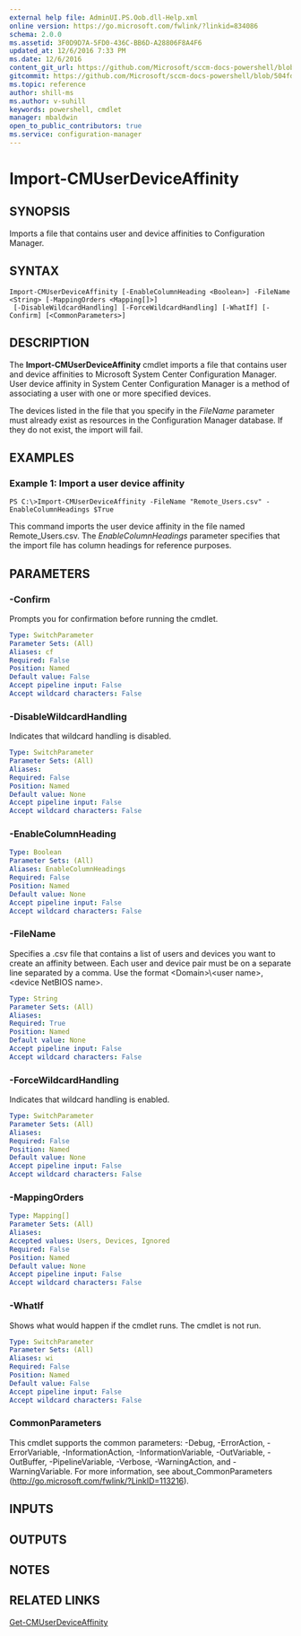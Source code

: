 ```yaml
---
external help file: AdminUI.PS.Oob.dll-Help.xml
online version: https://go.microsoft.com/fwlink/?linkid=834086
schema: 2.0.0
ms.assetid: 3F0D9D7A-5FD0-436C-BB6D-A28806F8A4F6
updated_at: 12/6/2016 7:33 PM
ms.date: 12/6/2016
content_git_url: https://github.com/Microsoft/sccm-docs-powershell/blob/live/sccm-cmdlets/ConfigurationManager/vlatest/Import-CMUserDeviceAffinity.md
gitcommit: https://github.com/Microsoft/sccm-docs-powershell/blob/504fd5ae0c4dcc14877d18b3f201f0c5172688ce/sccm-cmdlets/ConfigurationManager/vlatest/Import-CMUserDeviceAffinity.md
ms.topic: reference
author: shill-ms
ms.author: v-suhill
keywords: powershell, cmdlet
manager: mbaldwin
open_to_public_contributors: true
ms.service: configuration-manager
---
```


# Import-CMUserDeviceAffinity

## SYNOPSIS
Imports a file that contains user and device affinities to Configuration Manager.

## SYNTAX

```
Import-CMUserDeviceAffinity [-EnableColumnHeading <Boolean>] -FileName <String> [-MappingOrders <Mapping[]>]
 [-DisableWildcardHandling] [-ForceWildcardHandling] [-WhatIf] [-Confirm] [<CommonParameters>]
```

## DESCRIPTION
The **Import-CMUserDeviceAffinity** cmdlet imports a file that contains user and device affinities to Microsoft System Center Configuration Manager.
User device affinity in System Center Configuration Manager is a method of associating a user with one or more specified devices.

The devices listed in the file that you specify in the *FileName* parameter must already exist as resources in the Configuration Manager database.
If they do not exist, the import will fail.

## EXAMPLES

### Example 1: Import a user device affinity
```
PS C:\>Import-CMUserDeviceAffinity -FileName "Remote_Users.csv" -EnableColumnHeadings $True
```

This command imports the user device affinity in the file named Remote_Users.csv.
The *EnableColumnHeadings* parameter specifies that the import file has column headings for reference purposes.

## PARAMETERS

### -Confirm
Prompts you for confirmation before running the cmdlet.

```yaml
Type: SwitchParameter
Parameter Sets: (All)
Aliases: cf
Required: False
Position: Named
Default value: False
Accept pipeline input: False
Accept wildcard characters: False
```

### -DisableWildcardHandling
Indicates that wildcard handling is disabled.

```yaml
Type: SwitchParameter
Parameter Sets: (All)
Aliases: 
Required: False
Position: Named
Default value: None
Accept pipeline input: False
Accept wildcard characters: False
```

### -EnableColumnHeading


```yaml
Type: Boolean
Parameter Sets: (All)
Aliases: EnableColumnHeadings
Required: False
Position: Named
Default value: None
Accept pipeline input: False
Accept wildcard characters: False
```

### -FileName
Specifies a .csv file that contains a list of users and devices you want to create an affinity between.
Each user and device pair must be on a separate line separated by a comma.
Use the format \<Domain\>\\\<user name\>,\<device NetBIOS name\>.

```yaml
Type: String
Parameter Sets: (All)
Aliases: 
Required: True
Position: Named
Default value: None
Accept pipeline input: False
Accept wildcard characters: False
```

### -ForceWildcardHandling
Indicates that wildcard handling is enabled.

```yaml
Type: SwitchParameter
Parameter Sets: (All)
Aliases: 
Required: False
Position: Named
Default value: None
Accept pipeline input: False
Accept wildcard characters: False
```

### -MappingOrders


```yaml
Type: Mapping[]
Parameter Sets: (All)
Aliases: 
Accepted values: Users, Devices, Ignored
Required: False
Position: Named
Default value: None
Accept pipeline input: False
Accept wildcard characters: False
```

### -WhatIf
Shows what would happen if the cmdlet runs.
The cmdlet is not run.

```yaml
Type: SwitchParameter
Parameter Sets: (All)
Aliases: wi
Required: False
Position: Named
Default value: False
Accept pipeline input: False
Accept wildcard characters: False
```

### CommonParameters
This cmdlet supports the common parameters: -Debug, -ErrorAction, -ErrorVariable, -InformationAction, -InformationVariable, -OutVariable, -OutBuffer, -PipelineVariable, -Verbose, -WarningAction, and -WarningVariable. For more information, see about_CommonParameters (http://go.microsoft.com/fwlink/?LinkID=113216).

## INPUTS

## OUTPUTS

## NOTES

## RELATED LINKS

[Get-CMUserDeviceAffinity](xref:ConfigurationManager/vlatest/Get-CMUserDeviceAffinity.md)


